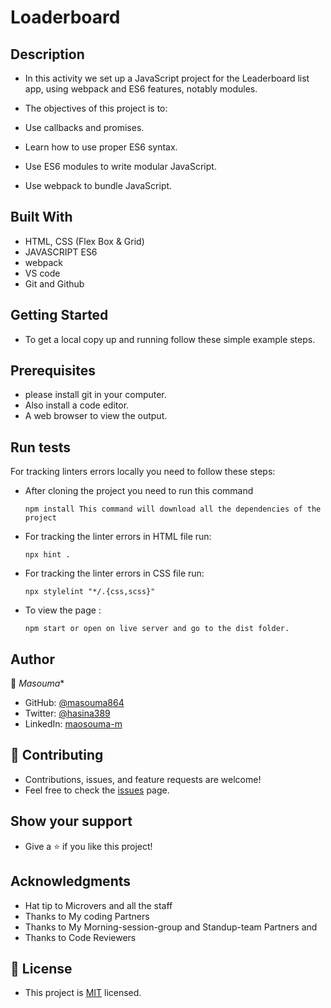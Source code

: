 # Loaderboard


## Description 
   - In this activity we  set up a JavaScript project for the Leaderboard list app, using webpack and ES6 features, notably modules.



   - The objectives of this project is to:
   - Use callbacks and promises.
   - Learn how to use proper ES6 syntax.
   - Use ES6 modules to write modular JavaScript.
   - Use webpack to bundle JavaScript.


## Built With
   - HTML, CSS (Flex Box & Grid)
   - JAVASCRIPT ES6
   - webpack
   - VS code
   - Git and Github

## Getting Started
   - To get a local copy up and running follow these simple example steps.

## Prerequisites
   - please install git in your computer.
   - Also install a code editor.
   - A web browser to view the output.


## Run tests
   For tracking linters errors locally you need to follow these steps:

   - After cloning the project you need to run this command

         npm install This command will download all the dependencies of the project

   - For tracking the linter errors in HTML file run:

         npx hint .

   - For tracking the linter errors in CSS file run:

         npx stylelint "*/.{css,scss}"

   - To view the page :

         npm start or open on live server and go to the dist folder.

## Author
   👤 *Masouma**
- GitHub: [@masouma864](https://github.com/Masouma864)
- Twitter: [@hasina389](https://twitter.com/hasina389)
- LinkedIn: [maosouma-m](https://www.linkedin.com/in/masouma-modarresi-9572a41b5/)

   

## 🤝 Contributing
   - Contributions, issues, and feature requests are welcome!
   - Feel free to check the [issues](https://github.com/masouma864/Leaderboard/issues) page.

## Show your support
   - Give a ⭐️ if you like this project!

## Acknowledgments
   - Hat tip to Microvers and all the staff
   - Thanks to My coding Partners
   - Thanks to My Morning-session-group and Standup-team Partners and
   - Thanks to Code Reviewers


## 📝 License
   - This project is [MIT](https://github.com/masouma864/Leaderboard/blob/feature/LICENSE) licensed.